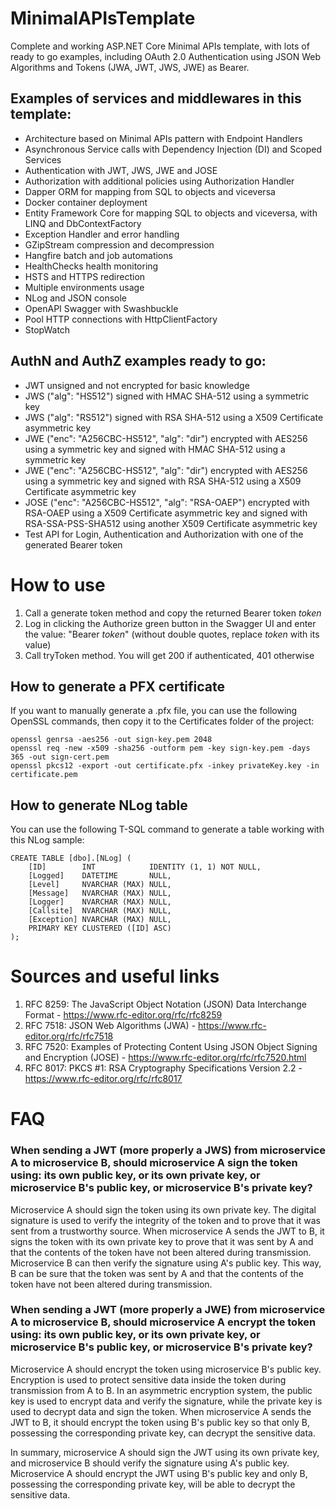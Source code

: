 # MinimalAPIsTemplate
Complete and working ASP.NET Core Minimal APIs template, with lots of ready to go examples, including OAuth 2.0 Authentication using JSON Web Algorithms and Tokens (JWA, JWT, JWS, JWE) as Bearer.  

## Examples of services and middlewares in this template:  
- Architecture based on Minimal APIs pattern with Endpoint Handlers  
- Asynchronous Service calls with Dependency Injection (DI) and Scoped Services  
- Authentication with JWT, JWS, JWE and JOSE  
- Authorization with additional policies using Authorization Handler  
- Dapper ORM for mapping from SQL to objects and viceversa  
- Docker container deployment  
- Entity Framework Core for mapping SQL to objects and viceversa, with LINQ and DbContextFactory  
- Exception Handler and error handling  
- GZipStream compression and decompression  
- Hangfire batch and job automations  
- HealthChecks health monitoring  
- HSTS and HTTPS redirection  
- Multiple environments usage  
- NLog and JSON console  
- OpenAPI Swagger with Swashbuckle  
- Pool HTTP connections with HttpClientFactory
- StopWatch  

## AuthN and AuthZ examples ready to go:  
- JWT unsigned and not encrypted for basic knowledge  
- JWS ("alg": "HS512") signed with HMAC SHA-512 using a symmetric key  
- JWS ("alg": "RS512") signed with RSA SHA-512 using a X509 Certificate asymmetric key  
- JWE ("enc": "A256CBC-HS512", "alg": "dir") encrypted with AES256 using a symmetric key and signed with HMAC SHA-512 using a symmetric key  
- JWE ("enc": "A256CBC-HS512", "alg": "dir") encrypted with AES256 using a symmetric key and signed with RSA SHA-512 using a X509 Certificate asymmetric key  
- JOSE ("enc": "A256CBC-HS512", "alg": "RSA-OAEP") encrypted with RSA-OAEP using a X509 Certificate asymmetric key and signed with RSA-SSA-PSS-SHA512 using another X509 Certificate asymmetric key  
- Test API for Login, Authentication and Authorization with one of the generated Bearer token  
  
# How to use
1. Call a generate token method and copy the returned Bearer token *token*  
2. Log in clicking the Authorize green button in the Swagger UI and enter the value: "Bearer *token*" (without double quotes, replace *token* with its value)  
3. Call tryToken method. You will get 200 if authenticated, 401 otherwise  

## How to generate a PFX certificate
If you want to manually generate a .pfx file, you can use the following OpenSSL commands, then copy it to the Certificates folder of the project:  

```
openssl genrsa -aes256 -out sign-key.pem 2048  
openssl req -new -x509 -sha256 -outform pem -key sign-key.pem -days 365 -out sign-cert.pem  
openssl pkcs12 -export -out certificate.pfx -inkey privateKey.key -in certificate.pem  
```

## How to generate NLog table  
You can use the following T-SQL command to generate a table working with this NLog sample:  

```
CREATE TABLE [dbo].[NLog] (
    [ID]        INT            IDENTITY (1, 1) NOT NULL,
    [Logged]    DATETIME       NULL,
    [Level]     NVARCHAR (MAX) NULL,
    [Message]   NVARCHAR (MAX) NULL,
    [Logger]    NVARCHAR (MAX) NULL,
    [Callsite]  NVARCHAR (MAX) NULL,
    [Exception] NVARCHAR (MAX) NULL,
    PRIMARY KEY CLUSTERED ([ID] ASC)
);
```

# Sources and useful links
1. RFC 8259: The JavaScript Object Notation (JSON) Data Interchange Format - https://www.rfc-editor.org/rfc/rfc8259
2. RFC 7518: JSON Web Algorithms (JWA) - https://www.rfc-editor.org/rfc/rfc7518  
3. RFC 7520: Examples of Protecting Content Using JSON Object Signing and Encryption (JOSE) - https://www.rfc-editor.org/rfc/rfc7520.html
4. RFC 8017: PKCS #1: RSA Cryptography Specifications Version 2.2 - https://www.rfc-editor.org/rfc/rfc8017

# FAQ
### When sending a JWT (more properly a JWS) from microservice A to microservice B, should microservice A sign the token using: its own public key, or its own private key, or microservice B's public key, or microservice B's private key?

Microservice A should sign the token using its own private key. The digital signature is used to verify the integrity of the token and to prove that it was sent from a trustworthy source. When microservice A sends the JWT to B, it signs the token with its own private key to prove that it was sent by A and that the contents of the token have not been altered during transmission. Microservice B can then verify the signature using A's public key. This way, B can be sure that the token was sent by A and that the contents of the token have not been altered during transmission.

### When sending a JWT (more properly a JWE) from microservice A to microservice B, should microservice A encrypt the token using: its own public key, or its own private key, or microservice B's public key, or microservice B's private key?

Microservice A should encrypt the token using microservice B's public key. Encryption is used to protect sensitive data inside the token during transmission from A to B. In an asymmetric encryption system, the public key is used to encrypt data and verify the signature, while the private key is used to decrypt data and sign the token. When microservice A sends the JWT to B, it should encrypt the token using B's public key so that only B, possessing the corresponding private key, can decrypt the sensitive data.

In summary, microservice A should sign the JWT using its own private key, and microservice B should verify the signature using A's public key. Microservice A should encrypt the JWT using B's public key and only B, possessing the corresponding private key, will be able to decrypt the sensitive data.
